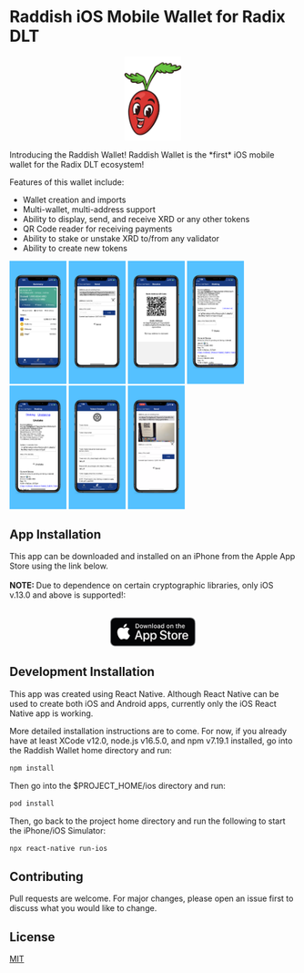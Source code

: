 # Raddish iOS Mobile Wallet for Radix DLT

<p align="center">
<img alight="center" src="src/assets/radish_nobackground.png" width="100" />
</p>
Introducing the Raddish Wallet! Raddish Wallet is the *first* iOS mobile wallet for the Radix DLT ecosystem!

Features of this wallet include:

- Wallet creation and imports
- Multi-wallet, multi-address support
- Ability to display, send, and receive XRD or any other tokens
- QR Code reader for receiving payments
- Ability to stake or unstake XRD to/from any validator
- Ability to create new tokens 

<p float="left">
  <img src="src/assets/6.5-inchScreenshot1.png" width="100" />
  <img src="src/assets/6.5-inchScreenshot2.png" width="100" /> 
  <img src="src/assets/6.5-inchScreenshot3.png" width="100" />
  <img src="src/assets/6.5-inchScreenshot4.png" width="100" />
  <img src="src/assets/6.5-inchScreenshot5.png" width="100" /> 
  <img src="src/assets/6.5-inchScreenshot6.png" width="100" />
  <img src="src/assets/6.5-inchScreenshot7.png" width="100" />
</p>

## App Installation

This app can be downloaded and installed on an iPhone from the Apple App Store using the link below. 
</br>
</br>
<b>NOTE: </b>Due to dependence on certain cryptographic libraries, only iOS v.13.0 and above is supported!:
</br>
</br>
<p align="center">
<a href="https://apps.apple.com/us/app/raddish-wallet/id1608033916"><img src="src/assets/download-on-the-app-store-badge.png" width="150" /></a>
</p>

## Development Installation

This app was created using React Native. Although React Native can be used to create both iOS and Android apps, currently only the iOS React Native app is working.

More detailed installation instructions are to come. For now, if you already have at least XCode v12.0, node.js v16.5.0, and npm v7.19.1 installed, go into the Raddish Wallet home directory and run:

```bash
npm install
```
Then go into the $PROJECT_HOME/ios directory and run:
```bash
pod install
```

Then, go back to the project home directory and run the following to start the iPhone/iOS Simulator:

```bash
npx react-native run-ios  
```



## Contributing
Pull requests are welcome. For major changes, please open an issue first to discuss what you would like to change.

## License
[MIT](https://choosealicense.com/licenses/mit/)